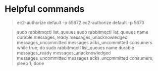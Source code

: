 # Helpful commands

> ec2-authorize default -p 55672
> ec2-authorize default -p 5673

> sudo rabbitmqctl list_queues
> sudo rabbitmqctl list_queues name durable messages_ready messages_unacknowledged messages_uncommitted messages acks_uncommitted consumers
> while true; do sudo rabbitmqctl list_queues name durable messages_ready messages_unacknowledged messages_uncommitted messages acks_uncommitted consumers; sleep 1; done